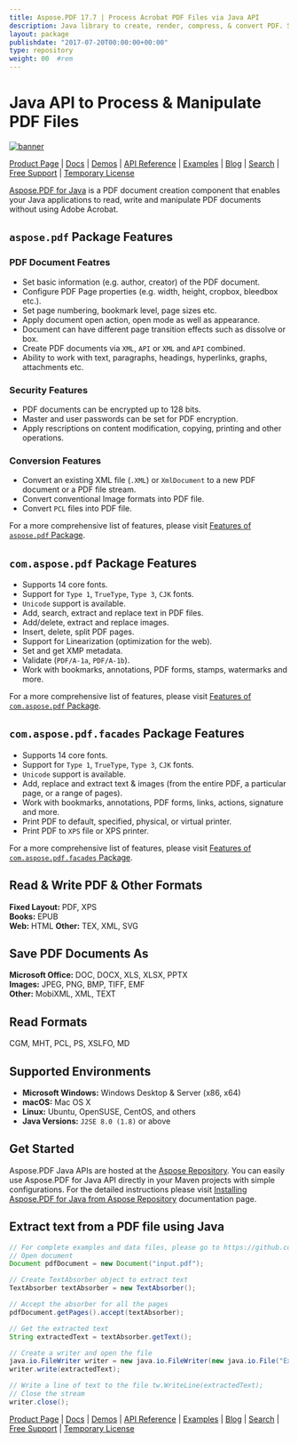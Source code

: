 ```yaml
---
title: Aspose.PDF 17.7 | Process Acrobat PDF Files via Java API 
description: Java library to create, render, compress, & convert PDF. Supports custom fonts, JavaScript, graphs, bookmarks, images, export, annotation, forms, & printing.
layout: package
publishdate: "2017-07-20T00:00:00+00:00"
type: repository
weight: 00	#rem
---
```


# Java API to Process & Manipulate PDF Files

[![banner](../aspose_pdf-for-java-banner.png)](./)

[Product Page](https://products.aspose.com/pdf/java) | [Docs](https://docs.aspose.com/pdf/java/) | [Demos](https://products.aspose.app/pdf/family) | [API Reference](https://apireference.aspose.com/pdf/java) | [Examples](https://github.com/aspose-pdf/Aspose.PDF-for-Java/tree/master/Examples) | [Blog](https://blog.aspose.com/category/pdf/) | [Search](https://search.aspose.com/) | [Free Support](https://forum.aspose.com/c/pdf) | [Temporary License](https://purchase.aspose.com/temporary-license)

[Aspose.PDF for Java](https://products.aspose.com/pdf/java) is a PDF document creation component that enables your Java applications to read, write and manipulate PDF documents without using Adobe Acrobat.

## `aspose.pdf` Package Features

### PDF Document Featres

- Set basic information (e.g. author, creator) of the PDF document.
- Configure PDF Page properties (e.g. width, height, cropbox, bleedbox etc.).
- Set page numbering, bookmark level, page sizes etc.
- Apply document open action, open mode as well as appearance.
- Document can have different page transition effects such as dissolve or box.
- Create PDF documents via `XML`, `API` or `XML` and `API` combined.
- Ability to work with text, paragraphs, headings, hyperlinks, graphs, attachments etc.

### Security Features

- PDF documents can be encrypted up to 128 bits.
- Master and user passwords can be set for PDF encryption.
- Apply rescriptions on content modification, copying, printing and other operations.

### Conversion Features

- Convert an existing XML file (`.XML`) or `XmlDocument` to a new PDF document or a PDF file stream.
- Convert conventional Image formats into PDF file.
- Convert `PCL` files into PDF file.

For a more comprehensive list of features, please visit [Features of `aspose.pdf` Package](https://docs.aspose.com/pdf/java/features-of-aspose-pdf-package/).

## `com.aspose.pdf` Package Features

- Supports 14 core fonts.
- Support for `Type 1`, `TrueType`, `Type 3`, `CJK` fonts.
- `Unicode` support is available.
- Add, search, extract and replace text in PDF files.
- Add/delete, extract and replace images.
- Insert, delete, split PDF pages.
- Support for Linearization (optimization for the web).
- Set and get XMP metadata.
- Validate (`PDF/A-1a`, `PDF/A-1b`).
- Work with bookmarks, annotations, PDF forms, stamps, watermarks and more.

For a more comprehensive list of features, please visit [Features of `com.aspose.pdf` Package](https://docs.aspose.com/pdf/java/features-of-com-aspose-pdf-package/).

## `com.aspose.pdf.facades` Package Features

- Supports 14 core fonts.
- Support for `Type 1`, `TrueType`, `Type 3`, `CJK` fonts.
- `Unicode` support is available.
- Add, replace and extract text & images (from the entire PDF, a particular page, or a range of pages).
- Work with bookmarks, annotations, PDF forms, links, actions, signature and more.
- Print PDF to default, specified, physical, or virtual printer.
- Print PDF to `XPS` file or XPS printer.

For a more comprehensive list of features, please visit [Features of `com.aspose.pdf.facades` Package](https://docs.aspose.com/pdf/java/features-of-com-aspose-pdf-facades-package/).

## Read & Write PDF & Other Formats

**Fixed Layout:** PDF, XPS\
**Books:** EPUB\
**Web:** HTML
**Other:** TEX, XML, SVG

## Save PDF Documents As

**Microsoft Office:** DOC, DOCX, XLS, XLSX, PPTX\
**Images:** JPEG, PNG, BMP, TIFF, EMF\
**Other:** MobiXML, XML, TEXT

## Read Formats

CGM, MHT, PCL, PS, XSLFO, MD

## Supported Environments

- **Microsoft Windows:** Windows Desktop & Server (x86, x64)
- **macOS:** Mac OS X
- **Linux:** Ubuntu, OpenSUSE, CentOS, and others
- **Java Versions:** `J2SE 8.0 (1.8)` or above

## Get Started

Aspose.PDF Java APIs are hosted at the [Aspose Repository](https://repository.aspose.com/pdf/). You can easily use Aspose.PDF for Java API directly in your Maven projects with simple configurations. For the detailed instructions please visit [Installing Aspose.PDF for Java from Aspose Repository](https://docs.aspose.com/pdf/java/installation/) documentation page.

## Extract text from a PDF file using Java

```java
// For complete examples and data files, please go to https://github.com/aspose-pdf/Aspose.Pdf-for-Java
// Open document
Document pdfDocument = new Document("input.pdf");

// Create TextAbsorber object to extract text
TextAbsorber textAbsorber = new TextAbsorber();

// Accept the absorber for all the pages
pdfDocument.getPages().accept(textAbsorber);

// Get the extracted text
String extractedText = textAbsorber.getText();

// Create a writer and open the file
java.io.FileWriter writer = new java.io.FileWriter(new java.io.File("Extracted_text.txt"));
writer.write(extractedText);

// Write a line of text to the file tw.WriteLine(extractedText);
// Close the stream
writer.close();
```

[Product Page](https://products.aspose.com/pdf/java) | [Docs](https://docs.aspose.com/pdf/java/) | [Demos](https://products.aspose.app/pdf/family) | [API Reference](https://apireference.aspose.com/pdf/java) | [Examples](https://github.com/aspose-pdf/Aspose.PDF-for-Java/tree/master/Examples) | [Blog](https://blog.aspose.com/category/pdf/) | [Search](https://search.aspose.com/) | [Free Support](https://forum.aspose.com/c/pdf) | [Temporary License](https://purchase.aspose.com/temporary-license)
